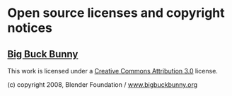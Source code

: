 # Open source licenses and copyright notices

## [Big Buck Bunny](https://peach.blender.org/about/)

This work is licensed under
a [Creative Commons Attribution 3.0](https://creativecommons.org/licenses/by/3.0/) license.

(c) copyright 2008, Blender Foundation / www.bigbuckbunny.org